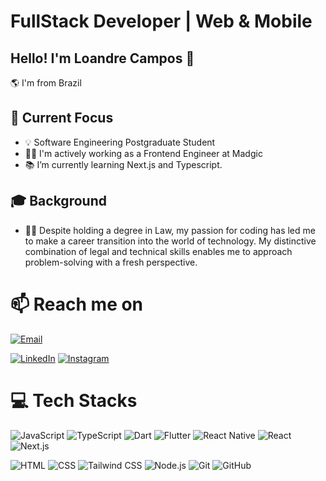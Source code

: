 # FullStack Developer | Web & Mobile

## Hello! I'm Loandre Campos 👋

🌎 I'm from Brazil 


## 🎯 Current Focus

- 💡 Software Engineering Postgraduate Student
- 🧑‍💻 I'm actively working as a Frontend Engineer at Madgic
- 📚 I’m currently learning Next.js and Typescript.

## 🎓 Background

- 👨‍🎓 Despite holding a degree in Law, my passion for coding has led me to make a career transition into the world of technology. My distinctive combination of legal and technical skills enables me to approach problem-solving with a fresh perspective.

# 📫 Reach me on

[![Email](https://img.shields.io/badge/Email-loandre.dev%40gmail.com-blue?style=flat-square)](mailto:loandre.dev@gmail.com?subject=Hi%20Loandre,%0A%0AI%20found%20you%20on%20GitHub%20and%20wanted%20to%20reach%20out.)


[![LinkedIn](https://img.shields.io/badge/LinkedIn-%230077B5?style=flat-square&logo=linkedin&logoColor=white)](https://linkedin.com/in/loandre)
[![Instagram](https://img.shields.io/badge/Instagram-%23E4405F?style=flat-square&logo=Instagram&logoColor=white)](https://instagram.com/loandre)

# 💻 Tech Stacks

![JavaScript](https://img.shields.io/badge/JavaScript-323330?style=flat-square&logo=javascript&logoColor=F7DF1E)
![TypeScript](https://img.shields.io/badge/TypeScript-007ACC?style=flat-square&logo=typescript&logoColor=white)
![Dart](https://img.shields.io/badge/Dart-0175C2?style=flat-square&logo=dart&logoColor=white)
![Flutter](https://img.shields.io/badge/Flutter-02569B?style=flat-square&logo=flutter&logoColor=white)
![React Native](https://img.shields.io/badge/React_Native-20232A?style=flat-square&logo=react&logoColor=61DAFB)
![React](https://img.shields.io/badge/React-20232A?style=flat-square&logo=react&logoColor=61DAFB)
![Next.js](https://img.shields.io/badge/Next.js-000000?style=flat-square&logo=next.js&logoColor=white)

![HTML](https://img.shields.io/badge/HTML5-E34F26?style=flat-square&logo=html5&logoColor=white)
![CSS](https://img.shields.io/badge/CSS3-1572B6?style=flat-square&logo=css3&logoColor=white)
![Tailwind CSS](https://img.shields.io/badge/Tailwind_CSS-38B2AC?style=flat-square&logo=tailwind-css&logoColor=white)
![Node.js](https://img.shields.io/badge/Node.js-43853D?style=flat-square&logo=node.js&logoColor=white)
![Git](https://img.shields.io/badge/GIT-E44C30?style=flat-square&logo=git&logoColor=white)
![GitHub](https://img.shields.io/badge/GitHub-100000?style=flat-square&logo=github&logoColor=white)
